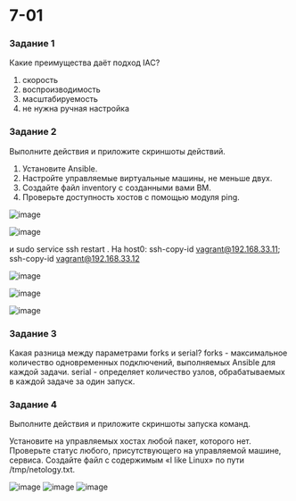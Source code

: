 # 7-01
### Задание 1
Какие преимущества даёт подход IAC?
1. скорость
2. воспроизводимость
3. масштабируемость
4. не нужна ручная настройка

### Задание 2
Выполните действия и приложите скриншоты действий.
1. Установите Ansible.
2. Настройте управляемые виртуальные машины, не меньше двух.
3. Создайте файл inventory с созданными вами ВМ.
4. Проверьте доступность хостов с помощью модуля ping.


![image](https://github.com/AnastasiyaEvsseva/7-01/assets/151757353/abe3c661-8cc9-41c9-91b9-4f2170c07377)

![image](https://github.com/AnastasiyaEvsseva/7-01/assets/151757353/9861b9f3-6817-435e-a036-f16c044b226f)

и sudo service ssh restart .
На host0: ssh-copy-id vagrant@192.168.33.11; ssh-copy-id vagrant@192.168.33.12

![image](https://github.com/AnastasiyaEvsseva/7-01/assets/151757353/a2db416f-9893-4cb9-a34d-562d3d20c780)

![image](https://github.com/AnastasiyaEvsseva/7-01/assets/151757353/c6b9ed74-3b4e-43f3-8811-d9cb59b7d6da)


![image](https://github.com/AnastasiyaEvsseva/7-01/assets/151757353/d265e1ca-d115-458a-b88e-db5f91cc66cc)



### Задание 3
Какая разница между параметрами forks и serial?
forks - максимальное количество одновременных подключений, выполняемых Ansible для каждой задачи.
serial - определяет количество узлов, обрабатываемых в каждой задаче за один запуск.

### Задание 4
Выполните действия и приложите скриншоты запуска команд.

Установите на управляемых хостах любой пакет, которого нет.
Проверьте статус любого, присутствующего на управляемой машине, сервиса.
Создайте файл с содержимым «I like Linux» по пути /tmp/netology.txt.

![image](https://github.com/AnastasiyaEvsseva/7-01/assets/151757353/ec556ea2-7989-46d9-a064-7b6828681388)
![image](https://github.com/AnastasiyaEvsseva/7-01/assets/151757353/cfc358ce-f3c5-497e-9b75-2617a9178fc3)
![image](https://github.com/AnastasiyaEvsseva/7-01/assets/151757353/b776be6b-efde-43ed-947d-ea3da8ff9342)





